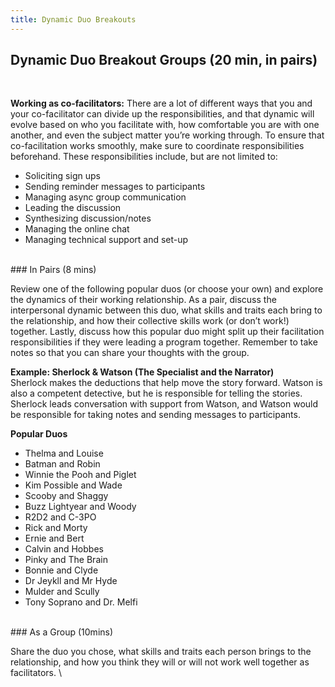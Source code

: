 ```yaml
---
title: Dynamic Duo Breakouts
---
```


##  Dynamic Duo Breakout Groups (20 min, in pairs)
<br>

**Working as co-facilitators:** There are a lot of different ways that you and your co-facilitator can divide up the responsibilities, and that dynamic will evolve based on who you facilitate with, how comfortable you are with one another, and even the subject matter you’re working through. To ensure that co-facilitation works smoothly, make sure to coordinate responsibilities beforehand. These responsibilities include, but are not limited to: 


* Soliciting sign ups
* Sending reminder messages to participants
* Managing async group communication
* Leading the discussion
* Synthesizing discussion/notes
* Managing the online chat
* Managing technical support and set-up

<br>
### In Pairs (8 mins)

Review one of the following popular duos (or choose your own) and explore the dynamics of their working relationship. As a pair, discuss the interpersonal dynamic between this duo, what skills and traits each bring to the relationship, and how their collective skills work (or don’t work!) together.  Lastly, discuss how this popular duo might split up their facilitation responsibilities if they were leading a program together. Remember to take notes so that you can share your thoughts with the group.

**Example: Sherlock & Watson (The Specialist and the Narrator)** \
Sherlock makes the deductions that help move the story forward. Watson is also a competent detective, but he is responsible for telling the stories. Sherlock leads conversation with support from Watson, and Watson would be responsible for taking notes and sending messages to participants.   

**Popular Duos**



* Thelma and Louise
* Batman and Robin
* Winnie the Pooh and Piglet
* Kim Possible and Wade
* Scooby and Shaggy 
* Buzz Lightyear and Woody
*  R2D2 and C-3PO
*  Rick and Morty
*  Ernie and Bert
*  Calvin and Hobbes
*  Pinky and The Brain
*  Bonnie and Clyde
*  Dr Jeykll and Mr Hyde
*  Mulder and Scully
*  Tony Soprano and Dr. Melfi

<br>
### As a Group (10mins)

Share the duo you chose, what skills and traits each person brings to the relationship, and how you think they will or will not work well together as facilitators.   \
